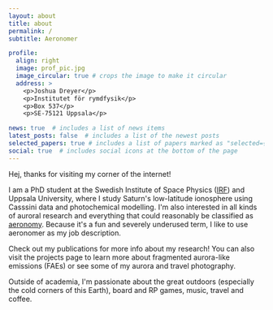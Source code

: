 ```yaml
---
layout: about
title: about
permalink: /
subtitle: Aeronomer

profile:
  align: right
  image: prof_pic.jpg
  image_circular: true # crops the image to make it circular
  address: >
    <p>Joshua Dreyer</p>
    <p>Institutet för rymdfysik</p>
    <p>Box 537</p>
    <p>SE-75121 Uppsala</p>

news: true  # includes a list of news items
latest_posts: false  # includes a list of the newest posts
selected_papers: true # includes a list of papers marked as "selected={true}"
social: true  # includes social icons at the bottom of the page
---
```


Hej, thanks for visiting my corner of the internet! 

I am a PhD student at the Swedish Institute of Space Physics (<a href='https://www.irf.se/sv/kontakt/kontakt-uppsala/'>IRF</a>) and Uppsala University, where I study Saturn's low-latitude ionosphere using Casssini data and photochemical modelling. I'm also interested in all kinds of auroral research and everything that could reasonably be classified as <a href='https://en.wikipedia.org/wiki/Aeronomy'>aeronomy</a>. Because it's a fun and severely underused term, I like to use aeronomer as my job description.

Check out my publications for more info about my research! You can also visit the projects page to learn more about fragmented aurora-like emissions (FAEs) or see some of my aurora and travel photography. 

Outside of academia, I'm passionate about the great outdoors (especially the cold corners of this Earth), board and RP games, music, travel and coffee.
